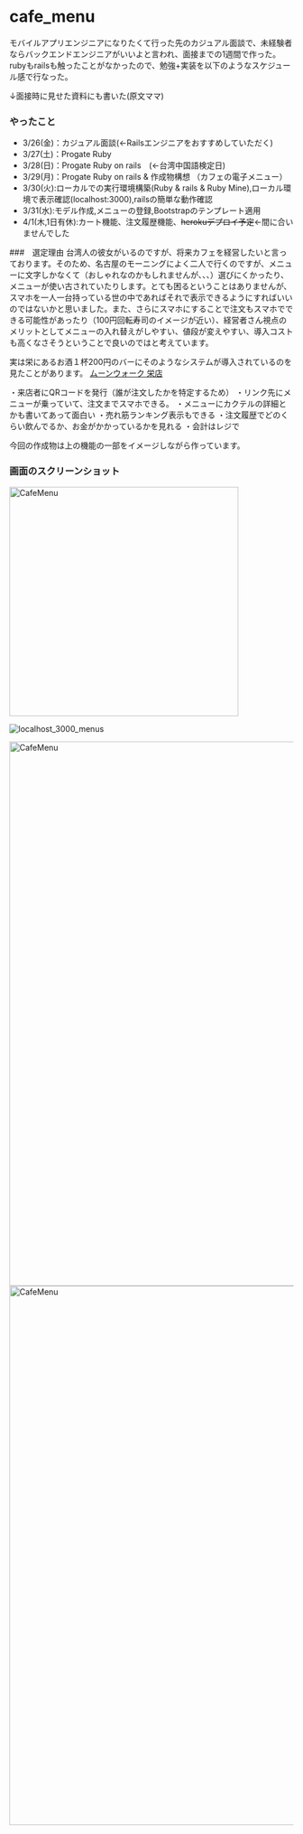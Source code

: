 # cafe_menu
モバイルアプリエンジニアになりたくて行った先のカジュアル面談で、未経験者ならバックエンドエンジニアがいいよと言われ、面接までの1週間で作った。
rubyもrailsも触ったことがなかったので、勉強+実装を以下のようなスケジュール感で行なった。

↓面接時に見せた資料にも書いた(原文ママ)

### やったこと
* 3/26(金)：カジュアル面談(←Railsエンジニアをおすすめしていただく)
* 3/27(土)：Progate Ruby
* 3/28(日)：Progate Ruby on rails　(←台湾中国語検定日)
* 3/29(月)：Progate Ruby on rails & 作成物構想 （カフェの電子メニュー）
* 3/30(火):ローカルでの実行環境構築(Ruby & rails & Ruby Mine),ローカル環境で表示確認(localhost:3000),railsの簡単な動作確認
* 3/31(水):モデル作成,メニューの登録,Bootstrapのテンプレート適用
* 4/1(木,1日有休):カート機能、注文履歴機能、~~herokuデプロイ予定~~←間に合いませんでした


###　選定理由
台湾人の彼女がいるのですが、将来カフェを経営したいと言っております。そのため、名古屋のモーニングによく二人で行くのですが、メニューに文字しかなくて（おしゃれなのかもしれませんが、、、）選びにくかったり、メニューが使い古されていたりします。とても困るということはありませんが、スマホを一人一台持っている世の中であればそれで表示できるようにすればいいのではないかと思いました。また、さらにスマホにすることで注文もスマホでできる可能性があったり（100円回転寿司のイメージが近い）、経営者さん視点のメリットとしてメニューの入れ替えがしやすい、値段が変えやすい、導入コストも高くなさそうということで良いのではと考えています。

実は栄にあるお酒１杯200円のバーにそのようなシステムが導入されているのを見たことがあります。
[ムーンウォーク 栄店](https://tabelog.com/aichi/A2301/A230103/23049255/)

・来店者にQRコードを発行（誰が注文したかを特定するため）
・リンク先にメニューが乗っていて、注文までスマホできる。
・メニューにカクテルの詳細とかも書いてあって面白い
・売れ筋ランキング表示もできる
・注文履歴でどのくらい飲んでるか、お金がかかっているかを見れる
・会計はレジで

今回の作成物は上の機能の一部をイメージしながら作っています。


### 画面のスクリーンショット

<img width="406" alt="CafeMenu" src="https://user-images.githubusercontent.com/71773200/153419511-4cbbdceb-3f1c-442c-be65-97ef8a563405.png">

![localhost_3000_menus](https://user-images.githubusercontent.com/71773200/153420239-6dbbd2a4-fc51-4f25-8709-dd7991f6c4f5.png)

<img width="964" alt="CafeMenu" src="https://user-images.githubusercontent.com/71773200/153420451-12ef1356-f0df-4f02-8004-0d1616027e38.png">
<img width="955" alt="CafeMenu" src="https://user-images.githubusercontent.com/71773200/153420542-2f92b134-bb99-4fb7-908b-ec22c2e106e8.png">

